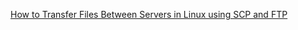 
[How to Transfer Files Between Servers in Linux using SCP and FTP](https://www.freecodecamp.org/news/how-to-transfer-files-between-servers-in-linux-using-scp-and-ftp)
